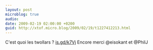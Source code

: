 ```yaml
---
layout: post
microblog: true
audio: 
date: 2009-02-19 02:00:00 +0200
guid: http://xtof.micro.blog/2009/02/19/t1227412213.html
---
```

C'est quoi les twollars ?  [is.gd/k7Vj](http://is.gd/k7Vj)  Encore merci @eisokant et @PhilJ
